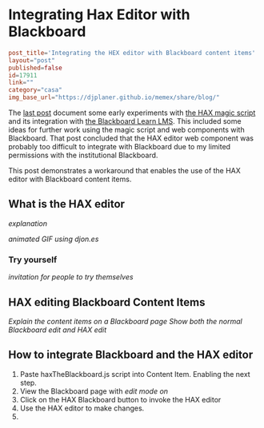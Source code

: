 # Integrating Hax Editor with Blackboard

```toml
post_title='Integrating the HEX editor with Blackboard content items'
layout="post"
published=false
id=17911
link=""
category="casa"
img_base_url="https://djplaner.github.io/memex/share/blog/"
```
The [last post](https://djon.es/blog/2020/08/01/pondering-if-and-how-hax-web-components-fit-in-blackboard/) document some early experiments with [the HAX magic script](https://dev.to/btopro/uwc-part-3-the-magic-script-122a) and its integration with [the Blackboard Learn LMS](https://en.wikipedia.org/wiki/Blackboard_Learn). This included some ideas for further work using the magic script and web components with Blackboard. That post concluded that the HAX editor web component was probably too difficult to integrate with Blackboard due to my limited permissions with the institutional Blackboard.

This post demonstrates a workaround that enables the use of the HAX editor with Blackboard content items.

## What is the HAX editor

_explanation_

_animated GIF using djon.es_

### Try yourself

_invitation for people to try themselves_

## HAX editing Blackboard Content Items

_Explain the content items on a Blackboard page_ _Show both the normal Blackboard edit and HAX edit_

## How to integrate Blackboard and the HAX editor

1. Paste haxTheBlackboard.js script into Content Item.
   Enabling the next step.
2. View the Blackboard page with _edit mode on_
3. Click on the HAX Blackboard button to invoke the HAX editor
4. Use the HAX editor to make changes.
5. 

